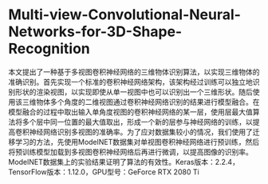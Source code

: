 # Multi-view-Convolutional-Neural-Networks-for-3D-Shape-Recognition
本文提出了一种基于多视图卷积神经网络的三维物体识别算法，以实现三维物体的准确识别。首先实现一个标准的卷积神经网络架构，该架构经过训练可以独立地识别形状的渲染视图，以实现即使从单一视图中也可以识别出一个三维形状。随后使用该三维物体多个角度的二维视图通过卷积神经网络识别的结果进行模型融合。在模型融合的过程中取出输入单角度视图的卷积神经网络的某一层，使用层最大值算法将多个层中同一位置的最大值取出，形成一个新的层参与神经网络的训练，以提高卷积神经网络识别多视图的准确率。为了应对数据集较小的情况，我们使用了迁移学习的方法，先使用ModelNET数据集对单视图卷积神经网络进行预训练，然后将预训练模型加载到多视图卷积神经网络后再进行微调，以提高图像的识别率。ModelNET数据集上的实验结果证明了算法的有效性。Keras版本：2.2.4，TensorFlow版本：1.12.0，GPU型号：GeForce RTX 2080 Ti

